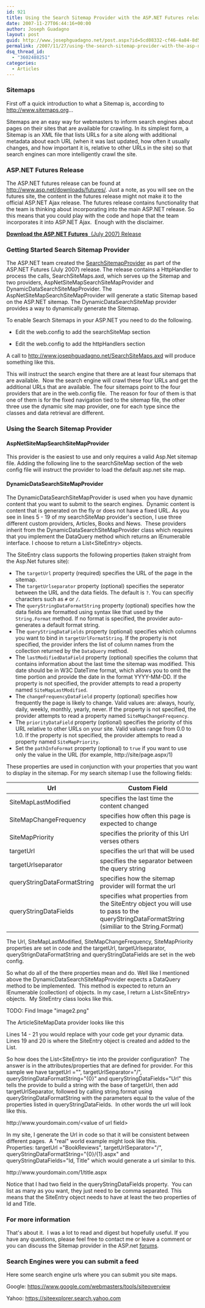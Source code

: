 ```yaml
---
id: 921
title: Using the Search Sitemap Provider with the ASP.NET Futures release
date: 2007-11-27T06:44:16+00:00
author: Joseph Guadagno
layout: post
guid: http://www.josephguadagno.net/post.aspx?id=5cd08332-cf46-4a84-8d58-257440ed7314
permalink: /2007/11/27/using-the-search-sitemap-provider-with-the-asp-net-futures-release/
dsq_thread_id:
  - "3602488251"
categories:
  - Articles
---
```

<h3>Sitemaps</h3>

<p>First off a quick introduction to what a Sitemap is, according to <a href="http://www.sitemaps.org">http://www.sitemaps.org</a>...</p>

<p>Sitemaps are an easy way for webmasters to inform search engines about pages on their sites that are available for crawling. In its simplest form, a Sitemap is an XML file that lists URLs for a site along with additional metadata about each URL (when it was last updated, how often it usually changes, and how important it is, relative to other URLs in the site) so that search engines can more intelligently crawl the site.</p>

<h3>ASP.NET Futures Release</h3>

<p>The ASP.NET futures release can be found at <a title="http://www.asp.net/downloads/futures/" href="http://www.asp.net/downloads/futures/">http://www.asp.net/downloads/futures/</a>. Just a note, as you will see on the futures site, the content in the futures release might not make it to the official ASP.NET Ajax release. The futures release contains functionality that the team is thinking about incorporating into the main ASP.NET release. So this means that you could play with the code and hope that the team incorporates it into ASP.NET Ajax.&#xA0; Enough with the disclaimer.</p>

<p><a href="http://go.microsoft.com/fwlink/?LinkID=89147&amp;clcid=0x409"><strong>Download the ASP.NET Futures</strong>&#xA0; (July 2007) Release</a></p>

<h3>Getting Started Search Sitemap Provider</h3>

<p>The ASP.NET team created the <a href="http://quickstarts.asp.net/Futures/services/doc/searchsitemaps.aspx" target="_blank">SearchSitemapProvider</a> as part of the ASP.NET Futures (July 2007) release. The release contains a HttpHandler to process the calls, SearchSiteMaps.axd, which serves up the Sitemap and two providers, AspNetSiteMapSearchSiteMapProvider and DynamicDataSearchSiteMapProvider. The AspNetSiteMapSearchSiteMapProvider will generate a static Sitemap based on the ASP.NET sitemap. The DynamicDataSearchSiteMap provider provides a way to dynamically generate the Sitemap.</p>

<p>To enable Search Sitemaps in your ASP.NET you need to do the following.</p>

<ul>
  <li>Edit the web.config to add the searchSiteMap section </li>
</ul>

<script src="https://gist.github.com/jguadagno/19219d043e7237d01e63431227ad3dd8.js"></script>

<ul>
  <li>Edit the web.config to add the httpHandlers section </li>
</ul>

<script src="https://gist.github.com/jguadagno/560fea82c58559ee8bc3415d0e56deed.js"></script>

<p>A call to <a href="http://www.josephguadagno.net/SearchSiteMaps.axd">http://www.josephguadagno.net/SearchSiteMaps.axd</a> will produce something like this.</p>

<script src="https://gist.github.com/jguadagno/c1b32f7d84d3911c564568ad9a1b3aa4.js"></script>

<p>This will instruct the search engine that there are at least four sitemaps that are available.&#xA0; Now the search engine will crawl these four URLs and get the additional URLs that are available. The four sitemaps point to the four providers that are in the web.config file.&#xA0; The reason for four of them is that one of them is for the fixed navigation tied to the sitemap file, the other three use the dynamic site map provider, one for each type since the classes and data retrieval are different.</p>
<h3>Using the Search Sitemap Provider</h3>

<h4>AspNetSiteMapSearchSiteMapProvider</h4>

<p>This provider is the easiest to use and only requires a valid Asp.Net sitemap file. Adding the following line to the searchSiteMap section of the web config file will instruct the provider to load the default asp.net site map.</p>

<script src="https://gist.github.com/jguadagno/05c75cca333fc9548219a6327d7ac21d.js"></script>

<h4>DynamicDataSearchSiteMapProvider</h4>

<p>The DynamicDataSearchSiteMapProvider is used when you have dynamic content that you want to submit to the search engines.&#xA0; Dynamic content is content that is generated on the fly or does not have a fixed URL. As you see in lines 5 - 19 of my searchSiteMap provider's section, I use three different custom providers, Articles, Books and News.&#xA0; These providers inherit from the DynamicDataSearchSiteMapProvider class which requires that you implement the DataQuery method which returns an IEnumerable interface. I choose to return a List&lt;SiteEntry&gt; objects.</p>

<p>The SiteEntry class supports the following properties (taken straight from the Asp.Net futures site):</p>

<ul>
  <li>The <code>targetUrl</code> property (required) specifies the URL of the page in the sitemap. </li>

  <li>The <code>targetUrlseparator</code> property (optional) specifies the seperator between the URL and the data fields. The default is <code>?</code>. You can specifiy characters such as <code>#</code> or <code>/</code>. </li>

  <li>The <code>queryStringDataFormatString</code> property (optional) specifies how the data fields are formatted using syntax like that used by the <code>String.Format</code> method. If no format is specified, the provider auto-generates a default format string. </li>

  <li>The <code>queryStringDataFields</code> property (optional) specifies which columns you want to bind in <code>targetUrlFormatString</code>. If the property is not specified, the provider infers the list of column names from the collection returned by the <code>DataQuery</code> method. </li>

  <li>The <code>lastModifiedDataField</code> property (optional) specifies the column that contains information about the last time the sitemap was modified. This date should be in W3C DateTime format, which allows you to omit the time portion and provide the date in the format YYYY-MM-DD. If the property is not specified, the provider attempts to read a property named <code>SiteMapLastModified</code>. </li>

  <li>The <code>changeFrequencyDataField</code> property (optional) specifies how frequently the page is likely to change. Valid values are: always, hourly, daily, weekly, monthly, yearly, never. If the property is not specified, the provider attempts to read a property named <code>SiteMapChangeFrequency</code>. </li>

  <li>The <code>priorityDataField</code> property (optional) specifies the priority of this URL relative to other URLs on your site. Valid values range from 0.0 to 1.0. If the property is not specified, the provider attempts to read a property named <code>SiteMapPriority</code>. </li>

  <li>Set the <code>pathInfoFormat</code> property (optional) to <code>true</code> if you want to use only the value in the URL (for example, http://site/page.aspx/1) </li>
</ul>

<p>These properties are used in conjunction with your properties that you want to display in the sitemap. For my search sitemap I use the following fields:</p>

<table class="table table-striped table-bordered">
    <thead>
    <tr>
      <th>Url</th>
      <th>Custom Field</th>
    </tr>
    </thead>
</tbody>
    <tr>
      <td>SiteMapLastModified</td>
      <td>specifies the last time the content changed</td>
    </tr>
    <tr>
      <td>SiteMapChangeFrequency</td>
      <td>specifies how often this page is expected to change</td>
    </tr>
    <tr>
      <td>SiteMapPriority</td>
      <td>specifies the priority of this Url verses others</td>
    </tr>
    <tr>
      <td>targetUrl</td>
      <td>specifies the url that will be used</td>
    </tr>
    <tr>
      <td>targetUrlseparator</td>
      <td>specifies the separator between the query string</td>
    </tr>
    <tr>
      <td>queryStringDataFormatString</td>
      <td>specifies how the sitemap provider will format the url</td>
    </tr>
    <tr>
      <td>queryStringDataFields</td>
      <td>specifies what properties from the SiteEntry object you will use to pass to the queryStringDataFormatString (similiar to the String.Format)</td>
    </tr>
</table>

<p>The Url, SiteMapLastModified, SiteMapChangeFrequency, SiteMapPriority properties are set in code and the targetUrl, targetUrlseparator, queryStrignDataFormatString and queryStringDataFields are set in the web config.</p>

<p>So what do all of the there properties mean and do. Well like I mentioned above the DynamicDataSearchSiteMapProvider expects a DataQuery method to be implemented.&#xA0; This method is expected to return an IEnumerable (collection) of objects. In my case, I return a List&lt;SiteEntry&gt; objects.&#xA0; My SiteEntry class looks like this.</p>

<p>TODO: Find Image "image2.png"</p>

<p>The ArticleSiteMapData provider looks like this</p>

<script src="https://gist.github.com/jguadagno/34b337441da13dfeb0b11e4fc7103563.js"></script>

<p>Lines 14 - 21 you would replace with your code get your dynamic data.&#xA0; Lines 19 and 20 is where the SiteEntry object is created and added to the List.</p>

<p>So how does the List&lt;SiteEntry&gt; tie into the provider configuration?&#xA0; The answer is in the attributes/properties that are defined for provider. For this sample we have targetUrl =&quot;&quot;, targetUrlSeparator=&quot;/&quot;, queryStringDataFormatString=&quot;{0}&quot; and queryStringDataFields=&quot;Url&quot; this tells the provide to build a string with the base of targetUrl, then add targetUrlSeparator, followed by calling string.format using queryStringDataFormatString with the parameters equal to the value of the properties listed in queryStringDataFields.&#xA0; In other words the url will look like this.</p>

<p>http://www.yourdomain.com/&lt;value of url field&gt;</p>

<p>In my site, I generate the Url in code so that it will be consistent between different pages.&#xA0; A &quot;real&quot; world example might look like this. 
  <br />Properties: targetUrl =&quot;BookReviews&quot;, targetUrlSeparator=&quot;/&quot;, queryStringDataFormatString=&quot;{0}/{1}.aspx&quot; and queryStringDataFields=&quot;Id, Title&quot; which would generate a url similar to this. </p>

<p>http://www.yourdomain.com/1/title.aspx </p>

<p>Notice that I had two field in the queryStringDataFields property.&#xA0; You can list as many as you want, they just need to be comma separated. This means that the SiteEntry object needs to have at least the two properties of Id and Title.</p>

<h3>For more information</h3>

<p>That's about it.&#xA0; I was a lot to read and digest but hopefully useful. If you have any questions, please feel free to contact me or leave a comment or you can discuss the Sitemap provider in the ASP.net <a href="http://forums.asp.net/1127/ShowForum.aspx" target="_blank">forums</a>. </p>

<h3>Search Engines were you can submit a feed</h3>

<p>Here some search engine urls where you can submit you site maps.</p>
<p>Google: <a title="https://www.google.com/webmasters/tools/siteoverview" href="https://www.google.com/webmasters/tools/siteoverview">https://www.google.com/webmasters/tools/siteoverview</a></p>
<p>Yahoo: <a title="https://siteexplorer.search.yahoo.com" href="https://siteexplorer.search.yahoo.com">https://siteexplorer.search.yahoo.com</a></p>
<p><a href="http://forums.asp.net/1127/ShowForum.aspx"></a></p>